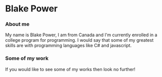 # Blake Power




### About me
My name is Blake Power, I am from Canada and I'm currently enrolled in a college program for programming.
I would say that some of my greatest skills are with programming languages like C# and javascript.


### Some of my work
If you would like to see some of my works then look no further!
